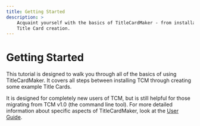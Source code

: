 ```yaml
---
title: Getting Started
description: >
    Acquaint yourself with the basics of TitleCardMaker - from installation to
    Title Card creation.
---
```


# Getting Started

This tutorial is designed to walk you through all of the basics of using
TitleCardMaker. It covers all steps between installing TCM through creating some
example Title Cards.

It is designed for completely new users of TCM, but is still helpful for those
migrating from TCM v1.0 (the command line tool). For more detailed information
about specific aspects of TitleCardMaker, look at the
[User Guide](../user_guide/index.md).
